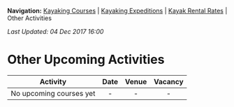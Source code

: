 **Navigation:** [Kayaking Courses](index) &#124; [Kayaking Expeditions](expedition) &#124; [Kayak Rental Rates](rental) &#124; Other Activities

_Last Updated: 04 Dec 2017 16:00_
# Other Upcoming Activities

Activity | Date | Venue | Vacancy
:---:|:---:|:---:|:---:
No upcoming courses yet|-|-|-

